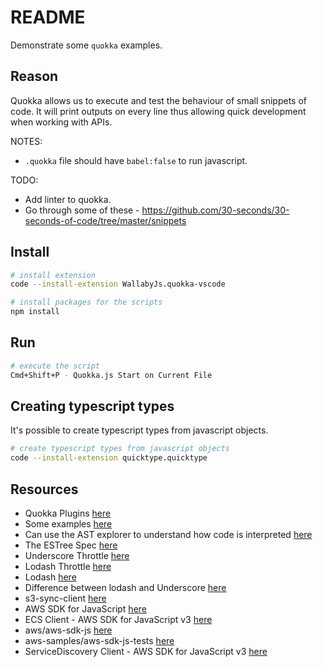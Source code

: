 # README

Demonstrate some `quokka` examples.  

## Reason

Quokka allows us to execute and test the behaviour of small snippets of code. It will print outputs on every line thus allowing quick development when working with APIs.  

NOTES:  

* `.quokka` file should have `babel:false` to run javascript.

TODO:

* Add linter to quokka.  
* Go through some of these - https://github.com/30-seconds/30-seconds-of-code/tree/master/snippets

## Install

```sh
# install extension
code --install-extension WallabyJs.quokka-vscode
```

```sh
# install packages for the scripts
npm install
```

## Run

```sh
# execute the script
Cmd+Shift+P - Quokka.js Start on Current File
```

## Creating typescript types

It's possible to create typescript types from javascript objects.

```sh
# create typescript types from javascript objects
code --install-extension quicktype.quicktype
```

## Resources

* Quokka Plugins [here](https://quokkajs.com/docs/configuration.html#plugins)
* Some examples [here](https://github.com/wallabyjs/interactive-examples/tree/master/JavaScript)
* Can use the AST explorer to understand how code is interpreted [here](https://astexplorer.net/)  
* The ESTree Spec [here](https://github.com/estree/estree)
* Underscore Throttle [here](https://underscorejs.org/#throttle)
* Lodash Throttle [here](https://lodash.com/docs/4.17.15#throttle)
* Lodash [here](https://lodash.com/)
* Difference between lodash and Underscore [here](https://www.geeksforgeeks.org/difference-between-lodash-and-underscore/)
* s3-sync-client [here](https://www.npmjs.com/package/s3-sync-client)  
* AWS SDK for JavaScript [here](https://docs.aws.amazon.com/AWSJavaScriptSDK/latest/)
* ECS Client - AWS SDK for JavaScript v3 [here](https://docs.aws.amazon.com/AWSJavaScriptSDK/v3/latest/clients/client-ecs/index.html)
* aws/aws-sdk-js [here](https://github.com/aws/aws-sdk-js)
* aws-samples/aws-sdk-js-tests [here](https://github.com/aws-samples/aws-sdk-js-tests)
* ServiceDiscovery Client - AWS SDK for JavaScript v3 [here](https://docs.aws.amazon.com/AWSJavaScriptSDK/v3/latest/clients/client-servicediscovery/index.html)  
